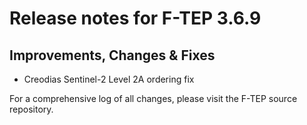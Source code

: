 # Release notes for F-TEP 3.6.9

## Improvements, Changes &amp; Fixes

* Creodias Sentinel-2 Level 2A ordering fix

For a comprehensive log of all changes, please visit the F-TEP source
repository.
